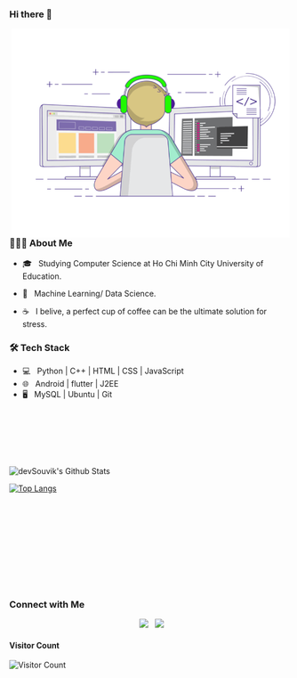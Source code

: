 ### Hi there 👋
<img align="right" alt="GIF" src="https://raw.githubusercontent.com/xngtinh/xngtinh/master/image/pf.gif" width="500"/>



<h3> 👨🏻‍💻 About Me </h3>

<!-- - 🔭 &nbsp; Currently working with a company and improving my Flutter skills 
- 🤔 &nbsp; Exploring new technologies and quick hacks and making boring stuffs automated. -->
- 🎓 &nbsp; Studying Computer Science at Ho Chi Minh City University of Education.

- 💼 &nbsp; Machine Learning/ Data Science.
<!-- - 🌱 &nbsp; InfoSec Enthusiast. 
- ✍️ &nbsp; Watching Anime and trying out latest design trends as hobbies/side hustles. -->
- ☕ &nbsp; I belive, a perfect cup of coffee can be the ultimate solution for stress. 

<h3>🛠 Tech Stack</h3>

- 💻 &nbsp; Python | C++ | HTML | CSS | JavaScript 
- 🌐 &nbsp; Android | flutter | J2EE
- 🖥 &nbsp; MySQL | Ubuntu | Git
<!-- - 🔧 &nbsp; Android Studio | PyCharm | Visual Studio code | Eclipse | Git
- 🖥 &nbsp; Adobe Xd | Adobe Illustrator | Adobe Photoshop | OpenShot -->

<br><br><br><br><br>

<!-- ![xngtinh's Github Stats](https://github-readme-stats.vercel.app/api?username=xngtinh&show_icons=true&title_color=fff&icon_color=79ff97&text_color=9f9f9f&bg_color=151515) -->




<img align="center" src="https://github-readme-stats.vercel.app/api?username=xngtinh&include_all_commits=true&count_private=true&show_icons=true&line_height=20&title_color=7A7ADB&icon_color=2234AE&text_color=D3D3D3&bg_color=0,000000,130F40" alt="devSouvik's Github Stats">


[![Top Langs](https://github-readme-stats.vercel.app/api/top-langs/?username=xngtinh&layout=compact&text_color=daf7dc&bg_color=151515)](https://github.com/xngtinh/github-readme-stats)

<br><br><br><br><br><br><br><br><br>

<h3>Connect with Me </h3>

<p align="center">
&nbsp; <a href="https://www.linkedin.com/in/xngtinh/" target="_blank" rel="noopener noreferrer"><img src="https://img.icons8.com/plasticine/100/000000/linkedin.png" width="50" /></a>
&nbsp; <a href="mailto:xngtinh@gmail.com" target="_blank" rel="noopener noreferrer"><img src="https://img.icons8.com/plasticine/100/000000/gmail.png"  width="50" /></a>
<!-- &nbsp; <a href="https://twitter.com/_souvikguria" target="_blank" rel="noopener noreferrer"><img src="https://img.icons8.com/plasticine/100/000000/twitter.png" width="50" /></a>  
&nbsp; <a href="https://www.instagram.com/the_caffeine__addict/" target="_blank" rel="noopener noreferrer"><img src="https://img.icons8.com/plasticine/100/000000/instagram-new.png" width="50" /></a>  
</p> -->

<!-- addded on 3rd May 2021 -->

#### **Visitor Count**
 ![Visitor Count](https://profile-counter.glitch.me/{xngtinh}/count.svg)
